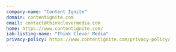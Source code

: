 ```yaml
---
company-name: "Content Ignite"
domain: contentignite.com
email: contact@thinkclevermedia.com
home: https://www.contentignite.com/
iab-listing-name: "Think Clever Media"
privacy-policy: https://www.contentignite.com/privacy-policy/
---
```




